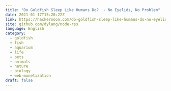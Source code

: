 ```yaml
---
title: "Do Goldfish Sleep Like Humans Do?  - No Eyelids, No Problem"
date: 2021-01-17T15:20:22Z
link: https://hackernoon.com/do-goldfish-sleep-like-humans-do-no-eyelids-no-problem-bl3931tr?source=rss&utm_medium=RSS&utm_source=news.12bit.vn
site: github.com/dylang/node-rss
language: English
category:
  - goldfish
  - fish
  - aquarium
  - life
  - pets
  - animals
  - nature
  - biology
  - web-monetization
draft: false
---
```

